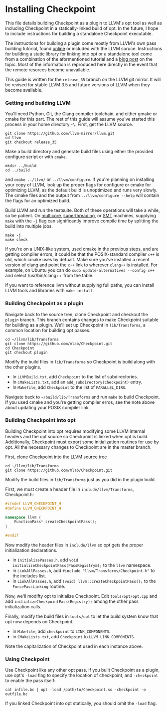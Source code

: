 # Installing Checkpoint #

This file details building Checkpoint as a plugin to LLVM's opt tool as well as
including Checkpoint in a statically-linked build of opt. In the future, I hope
to include instructions for building a standalone Checkpoint executable.

The instructions for building a plugin come mostly from LLVM's own pass building
tutorial, found [online](http://llvm.org/docs/WritingAnLLVMPass.html) or
included with the LLVM soruce. Instructions for building a static library for
linking into opt or a standalone tool come from a combination of the
aformentioned tutorial and a [blog post](http://tinyurl.com/7akkcbc) on the
topic. Most of the information is reproduced here directly in the event that the
remote resorces become unavailable.

This guide is written for the `release_35` branch on the LLVM git mirror. It
will be revised for stable LLVM 3.5 and future versions of LLVM when they
become available.

### Getting and building LLVM ###

You'll need Python, Git, the Clang compiler toolchain, and either gmake or cmake
for this part. The rest of this guide will assume you've started this process in
your home directory `~\`. First, get the LLVM source.
```
git clone https://github.com/llvm-mirror/llvm.git
cd llvm
git checkout release_35
```
Make a build directory and generate build files using either the provided
configure script or with `cmake`.
```
mkdir ../build
cd ../build
```
and `cmake ../llvm/` or `../llvm/configure`. If you're planning on installing
your copy of LLVM, look up the proper flags for configure or cmake for
optimizing LLVM, as the default build is unoptimized and runs very slowly.
The cmake files and the output from `../llvm/configure --help` will contain the
flags for an optimized build.

Build LLVM and run the testsuite. Both of these operations will take a while, so
be patient. On [multicore](https://en.wikipedia.org/wiki/Multicore_processor),
[superthreading](https://en.wikipedia.org/wiki/Super-threading), or
[SMT](http://en.wikipedia.org/wiki/Simultaneous_multithreading) machines,
supplying `make` with the `-j` flag can significantly improve compile time by
splitting the build into multiple jobs.
```
make -j
make check
```

If you're on a UNIX-like system, used cmake in the previous steps, and are
getting compiler errors, it could be that the POSIX-standard compiler `c++` is
old, which cmake uses by defualt. Make sure you've installed a recent version of
clang and point the `c++` link to wherever `clang++` is installed. For example,
on Ubuntu you can do `sudo update-alternatives --config c++` and select
/usr/bin/clang++ from the table.

If you want to reference llvm without supplying full paths, you can install
LLVM tools and libraries with `make install`.

### Building Checkpoint as a plugin ###

Navigate back to the source tree, clone Checkpoint and checkout the `plugin`
branch. This branch contains changes to make Checkpoint suitable for building as
a plugin. We'll set up Checkpoint in `lib/Transforms`, a common location for
building opt passes.
```
cd ~/llvm/lib/Transforms
git clone https://github.com/mlab/Checkpoint.git
cd Checkpoint
git checkout plugin
```
Modify the build files in `lib/Transforms` so Checkpoint is build along with
the other plugins.

* In `LLVMBuild.txt`, add `Checkpoint` to the list of subdirectories.
* In `CMakeLists.txt`, add an `add_subdirectory(Checkpoint)` entry.
* In `Makefile`, add `Checkpoint` to the list of `PARALLEL_DIRS`.

Navigate back to `~/build/lib/Transforms` and run `make` to build Checkpoint. If
you used cmake and you're getting compiler erros, see the note above about
updating your POSIX compiler link.

### Building Checkpoint into opt ###

Building Checkpoint into opt requires modifying some LLVM internal headers and
the opt source so Checkpoint is linked when opt is build. Additionally,
Checkpoint must export some initialization routines for use by opt. All the
necessary changes to Checkpoint are in the master branch.

First, clone Checkpoint into the LLVM source tree
```
cd ~/llvm/lib/Transforms
git clone https://github.com/mlab/Checkpoint.git
```
Modify the build files in `lib/Transforms` just as you did in the plugin build.

First, we must create a header file in `include/llvm/Transforms`, Checkpoint.h:
```C++
#ifndef LLVM_CHECKPOINT_H
#define LLVM_CHECKPOINT_H

namespace llvm {
    FunctionPass* createCheckpointPass();
}

#endif
```

Now modify the header files in `include/llvm` so opt gets the proper
initialization declarations.

* in `InitializePasses.h`, add `void initializeCheckpointPass(PassRegistry&);`
to the `llvm` namespace.
* in `LinkAllPasses.h`, add `#include "llvm/Transforms/Checkpoint.h"` to the
includes list.
* in `LinkAllPasses.h`, add `(void) llvm::createCheckpointPass();` to the
`ForcePassLinking` routine.

Now, we'll modifty opt to initialize Checkpoint. Edit `tools/opt/opt.cpp` and
add `initializeCheckpointPass(Registry);` among the other pass initialization
calls.

Finally, modify the build files in `tools/opt` to let the build system know that
opt now depends on Checkpoint.

* in `Makefile`, add `checkpoint` to `LINK_COMPONENTS`.
* in `CMakeLists.txt`, add `Checkpoint` to `LLVM_LINK_COMPONENTS`.

Note the capitalization of Checkpoint used in each instance above.

### Using Checkpoint ###

Use Checkpoint like any other opt pass. If you built Checkpoint as a plugin,
use opt's `-load` flag to specify the location of checkpoint, and `-checkpoint`
to enable the pass itself:

`cat infile.bc | opt -load /path/to/Checkpoint.so -checkpoint -o outfile.bc`

If you linked Checkpoint into opt statically, you should omit the `-load` flag.
